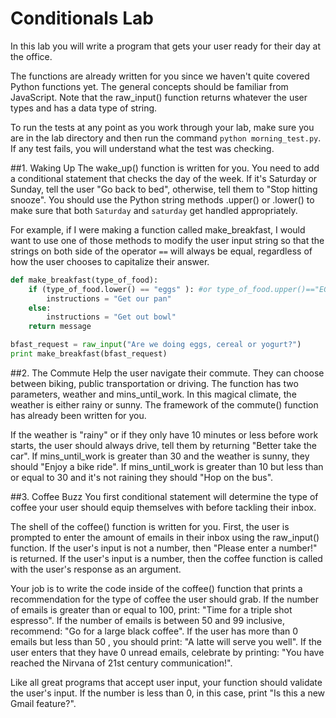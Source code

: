 # Conditionals Lab
In this lab you will write a program that gets your user ready for their day at the office.

The functions are already written for you since we haven't quite covered Python functions yet. The general concepts should be familiar from JavaScript. Note that the raw_input() function returns whatever the user types and has a data type of string.

To run the tests at any point as you work through your lab, make sure you are in the lab directory and then run the command `python morning_test.py`. If any test fails, you will understand what the test was checking.


##1. Waking Up
The wake_up() function is written for you. You need to add a conditional statement that checks the day of the week. If it's Saturday or Sunday, tell the user "Go back to bed", otherwise, tell them to "Stop hitting snooze". You should use the Python string methods .upper() or .lower() to make sure that both `Saturday` and `saturday` get handled appropriately.

For example, if I were making a function called make_breakfast, I would want to use one of those methods to modify the user input string so that the strings on both side of the operator `==` will always be equal, regardless of how the user chooses to capitalize their answer.

```python
def make_breakfast(type_of_food):
    if (type_of_food.lower() == "eggs" ): #or type_of_food.upper()=="EGGS"
        instructions = "Get our pan"
    else:
        instructions = "Get out bowl"
    return message

bfast_request = raw_input("Are we doing eggs, cereal or yogurt?")
print make_breakfast(bfast_request)    
```

##2. The Commute
Help the user navigate their commute. They can choose between biking, public transportation or driving. The function has two parameters, weather and mins_until_work. In this magical climate, the weather is either rainy or sunny. The framework of the commute() function has already been written for you.

If  the weather is "rainy" or if they only have 10 minutes or less before work starts, the user should always drive, tell them by returning "Better take the car". If mins_until_work is greater than 30 and the weather is sunny, they should "Enjoy a bike ride". If mins_until_work is greater than 10 but less than or equal to 30 and it's not raining they should "Hop on the bus".

##3. Coffee Buzz
You first conditional statement will determine the type of coffee your user should equip themselves with before tackling their inbox.

The shell of the coffee() function is written for you. First, the user is prompted to enter the amount of emails in their inbox using the raw_input() function.  If the user's input is not a number, then "Please enter a number!" is returned. If the user's input is a number, then the coffee function is called with the user's response as an argument.

Your job is to write the code inside of the coffee() function that prints a recommendation for the type of coffee the user should grab. If the number of emails is greater than or equal to 100, print: "Time for a triple shot espresso". If the number of emails is between 50 and 99 inclusive, recommend: "Go for a large black coffee". If the user has more than 0 emails but less than 50 , you should print: "A latte will serve you well".  If the user enters that they have 0 unread emails, celebrate by printing: "You have reached the Nirvana of 21st century communication!".

Like all great programs that accept user input, your function should validate the user's input. If the number is less than 0, in this case, print "Is this a new Gmail feature?".
